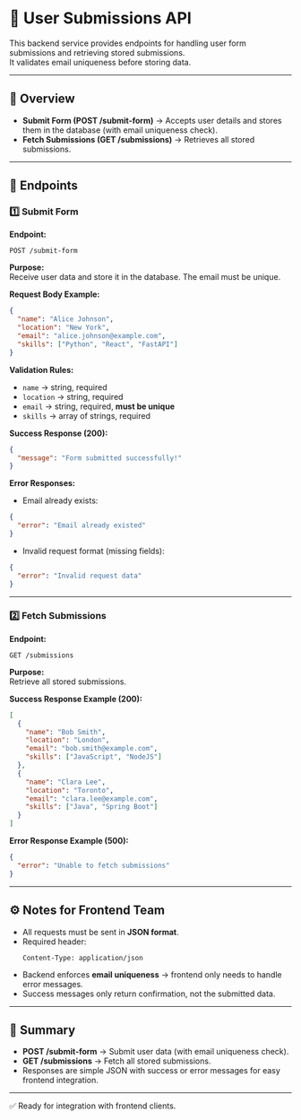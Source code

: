 # 📌 User Submissions API

This backend service provides endpoints for handling user form submissions and retrieving stored submissions.  
It validates email uniqueness before storing data.

---

## 🚀 Overview

- **Submit Form (POST /submit-form)** → Accepts user details and stores them in the database (with email uniqueness check).  
- **Fetch Submissions (GET /submissions)** → Retrieves all stored submissions.

---

## 📂 Endpoints

### 1️⃣ Submit Form

**Endpoint:**  
```
POST /submit-form
```

**Purpose:**  
Receive user data and store it in the database. The email must be unique.

**Request Body Example:**
```json
{
  "name": "Alice Johnson",
  "location": "New York",
  "email": "alice.johnson@example.com",
  "skills": ["Python", "React", "FastAPI"]
}
```

**Validation Rules:**
- `name` → string, required  
- `location` → string, required  
- `email` → string, required, **must be unique**  
- `skills` → array of strings, required  

**Success Response (200):**
```json
{
  "message": "Form submitted successfully!"
}
```

**Error Responses:**
- Email already exists:
```json
{
  "error": "Email already existed"
}
```
- Invalid request format (missing fields):
```json
{
  "error": "Invalid request data"
}
```

---

### 2️⃣ Fetch Submissions

**Endpoint:**  
```
GET /submissions
```

**Purpose:**  
Retrieve all stored submissions.

**Success Response Example (200):**
```json
[
  {
    "name": "Bob Smith",
    "location": "London",
    "email": "bob.smith@example.com",
    "skills": ["JavaScript", "NodeJS"]
  },
  {
    "name": "Clara Lee",
    "location": "Toronto",
    "email": "clara.lee@example.com",
    "skills": ["Java", "Spring Boot"]
  }
]
```

**Error Response Example (500):**
```json
{
  "error": "Unable to fetch submissions"
}
```

---

## ⚙️ Notes for Frontend Team

- All requests must be sent in **JSON format**.  
- Required header:
  ```
  Content-Type: application/json
  ```
- Backend enforces **email uniqueness** → frontend only needs to handle error messages.  
- Success messages only return confirmation, not the submitted data.

---

## 📖 Summary

- **POST /submit-form** → Submit user data (with email uniqueness check).  
- **GET /submissions** → Fetch all stored submissions.  
- Responses are simple JSON with success or error messages for easy frontend integration.  

---

✅ Ready for integration with frontend clients.
